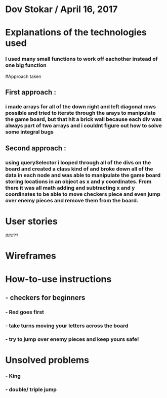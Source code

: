 # Dov Stokar / April 16, 2017 

# Explanations of the technologies used
### I used many small functions to work off eachother instead of one big function 


#Approach taken
## First approach :
### i made arrays for all of the down right and left diagonal rows possible and tried to iterste through the arays to manipulate the game board, but that hit a brick wall because each div was always part of two arrays and i couldnt figure out how to solve some integral bugs
## Second approach :
### using querySelector i looped through all of the divs on the board and created a class kind of and broke down all of the data in each node and was able to manipulate the game board storing locations in an object as x and y coordinates.  From there it was all math adding and subtracting x and y coordinates to be able to move checkers piece and even jump over enemy pieces and remove them from the board.  

# User stories
###??

# Wireframes


# How-to-use instructions
## - checkers for beginners
### - Red goes first
### - take turns moving your letters across the board 
### - try to jump over enemy pieces and keep yours safe!



# Unsolved problems
### - King
### - double/ triple jump
